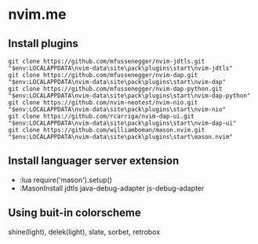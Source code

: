 # nvim.me

## Install plugins
```
git clone https://github.com/mfussenegger/nvim-jdtls.git "$env:LOCALAPPDATA\nvim-data\site\pack\plugins\start\nvim-jdtls"
git clone https://github.com/mfussenegger/nvim-dap.git "$env:LOCALAPPDATA\nvim-data\site\pack\plugins\start\nvim-dap"
git clone https://github.com/mfussenegger/nvim-dap-python.git "$env:LOCALAPPDATA\nvim-data\site\pack\plugins\start\nvim-dap-python"
git clone https://github.com/nvim-neotest/nvim-nio.git "$env:LOCALAPPDATA\nvim-data\site\pack\plugins\start\nvim-nio"
git clone https://github.com/rcarriga/nvim-dap-ui.git "$env:LOCALAPPDATA\nvim-data\site\pack\plugins\start\nvim-dap-ui"
git clone https://github.com/williamboman/mason.nvim.git "$env:LOCALAPPDATA\nvim-data\site\pack\plugins\start\mason.nvim"
```

## Install languager server extension
- :lua require('mason').setup()
- :MasonInstall jdtls java-debug-adapter js-debug-adapter

## Using buit-in colorscheme
shine(light), delek(light), slate, sorbet, retrobox
